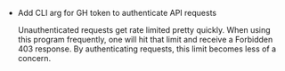 * Add CLI arg for GH token to authenticate API requests

  Unauthenticated requests get rate limited pretty quickly.
  When using this program frequently, one will hit that limit
  and receive a Forbidden 403 response.
  By authenticating requests, this limit becomes less of a concern.